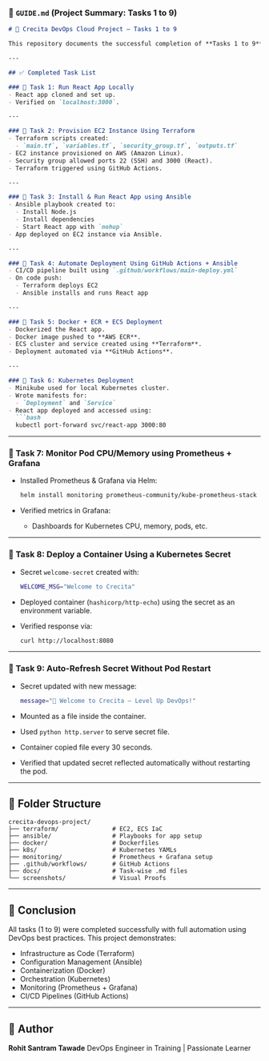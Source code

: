 

### 📄 `GUIDE.md` (Project Summary: Tasks 1 to 9)

````markdown
# 🚀 Crecita DevOps Cloud Project – Tasks 1 to 9

This repository documents the successful completion of **Tasks 1 to 9** from the `aws-devops-handson` project, focused on DevOps, Terraform, Ansible, Docker, Kubernetes, and Monitoring.

---

## ✅ Completed Task List

### 🔹 Task 1: Run React App Locally
- React app cloned and set up.
- Verified on `localhost:3000`.

---

### 🔹 Task 2: Provision EC2 Instance Using Terraform
- Terraform scripts created:
  - `main.tf`, `variables.tf`, `security_group.tf`, `outputs.tf`
- EC2 instance provisioned on AWS (Amazon Linux).
- Security group allowed ports 22 (SSH) and 3000 (React).
- Terraform triggered using GitHub Actions.

---

### 🔹 Task 3: Install & Run React App using Ansible
- Ansible playbook created to:
  - Install Node.js
  - Install dependencies
  - Start React app with `nohup`
- App deployed on EC2 instance via Ansible.

---

### 🔹 Task 4: Automate Deployment Using GitHub Actions + Ansible
- CI/CD pipeline built using `.github/workflows/main-deploy.yml`
- On code push:
  - Terraform deploys EC2
  - Ansible installs and runs React app

---

### 🔹 Task 5: Docker + ECR + ECS Deployment
- Dockerized the React app.
- Docker image pushed to **AWS ECR**.
- ECS cluster and service created using **Terraform**.
- Deployment automated via **GitHub Actions**.

---

### 🔹 Task 6: Kubernetes Deployment
- Minikube used for local Kubernetes cluster.
- Wrote manifests for:
  - `Deployment` and `Service`
- React app deployed and accessed using:
  ```bash
  kubectl port-forward svc/react-app 3000:80
````

---

### 🔹 Task 7: Monitor Pod CPU/Memory using Prometheus + Grafana

* Installed Prometheus & Grafana via Helm:

  ```bash
  helm install monitoring prometheus-community/kube-prometheus-stack
  ```
* Verified metrics in Grafana:

  * Dashboards for Kubernetes CPU, memory, pods, etc.

---

### 🔹 Task 8: Deploy a Container Using a Kubernetes Secret

* Secret `welcome-secret` created with:

  ```bash
  WELCOME_MSG="Welcome to Crecita"
  ```
* Deployed container (`hashicorp/http-echo`) using the secret as an environment variable.
* Verified response via:

  ```bash
  curl http://localhost:8080
  ```

---

### 🔹 Task 9: Auto-Refresh Secret Without Pod Restart

* Secret updated with new message:

  ```bash
  message="🚀 Welcome to Crecita — Level Up DevOps!"
  ```
* Mounted as a file inside the container.
* Used `python http.server` to serve secret file.
* Container copied file every 30 seconds.
* Verified that updated secret reflected automatically without restarting the pod.

---

## 📂 Folder Structure

```
crecita-devops-project/
├── terraform/               # EC2, ECS IaC
├── ansible/                 # Playbooks for app setup
├── docker/                  # Dockerfiles
├── k8s/                     # Kubernetes YAMLs
├── monitoring/              # Prometheus + Grafana setup
├── .github/workflows/       # GitHub Actions
├── docs/                    # Task-wise .md files
└── screenshots/             # Visual Proofs
```

---

## 📌 Conclusion

All tasks (1 to 9) were completed successfully with full automation using DevOps best practices. This project demonstrates:

* Infrastructure as Code (Terraform)
* Configuration Management (Ansible)
* Containerization (Docker)
* Orchestration (Kubernetes)
* Monitoring (Prometheus + Grafana)
* CI/CD Pipelines (GitHub Actions)

---

## 🙌 Author

**Rohit Santram Tawade**
DevOps Engineer in Training | Passionate Learner

